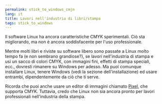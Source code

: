 ```yaml
---
permalink: stick_to_windows_cmjn
lang: it
title: Lavori nell'industria di libri/stampa
tags: stick_to_windows
---
```


Il software Linux ha ancora caratteristiche CMYK sperimentali. Ciò sta migliorando, 
ma non è ancora soddisfacente per l'uso professionale.

Mentre molti libri e riviste su software libero sono passate a Linux 
molto tempo fa (e non sembrano grandiose?), se lavori nell'industria di 
stampa e usi un sacco di colori CMYK, con immagini fini, effetti di stampa 
speciali, ecc., dovresti rimanere su Windows per adesso. Ma puoi comunque 
installare Linux, tenere Windows (vedi la sezione dell'installazione) ed 
usare entrambi, dipendentemente da ciò che ti serve.

Ricorda che puoi anche usare un editor di immagini chiamato <a href="http://www.kanzelsberger.com/pixel/">Pixel</a>, che supporta CMYK. Tuttavia, credo che Linux non sia ancora pronto per lavori professionali nell'industria della stampa.

